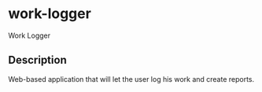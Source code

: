 # work-logger
Work Logger

## Description

Web-based application that will let the user log his work and create reports.
